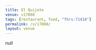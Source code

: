 ```yaml
---
title: El Quijote
venue: v17808
tags: [restaurant, food, "fhrs:71418"]
permalink: /v/17808/
layout: venue
---
```

null